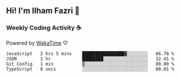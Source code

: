 ## Hi! I'm Ilham Fazri 👋

### Weekly Coding Activity ☕
Powered by [WakaTime](https://wakatime.com/) ♡
<!--START_SECTION:waka-->

```text
JavaScript   2 hrs 5 mins    ████████████████▓░░░░░░░░   66.78 %
JSON         1 hr            ████████░░░░░░░░░░░░░░░░░   32.41 %
Git Config   1 min           ▒░░░░░░░░░░░░░░░░░░░░░░░░   00.80 %
TypeScript   0 secs          ░░░░░░░░░░░░░░░░░░░░░░░░░   00.01 %
```

<!--END_SECTION:waka-->
